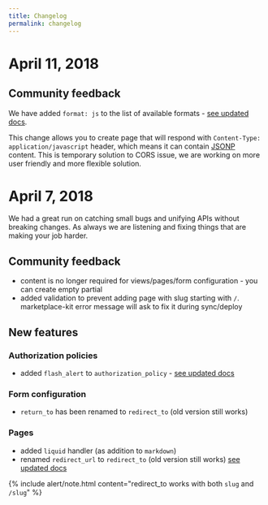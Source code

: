 ```yaml
---
title: Changelog
permalink: changelog
---
```


# April 11, 2018

## Community feedback

We have added `format: js` to the list of available formats - [see updated docs](/getting-started/pages/page).

This change allows you to create page that will respond with `Content-Type: application/javascript` header, which means it can contain [JSONP](https://www.sitepoint.com/jsonp-examples/) content.
This is temporary solution to CORS issue, we are working on more user friendly and more flexible solution.

# April 7, 2018

We had a great run on catching small bugs and unifying APIs without breaking changes.
As always we are listening and fixing things that are making your job harder.

## Community feedback

* content is no longer required for views/pages/form configuration - you can create empty partial
* added validation to prevent adding page with slug starting with `/`. marketplace-kit error message will ask to fix it during sync/deploy

## New features

### Authorization policies

* added `flash_alert` to `authorization_policy` - [see updated docs](/reference/authorization-policy/)

### Form configuration

* `return_to` has been renamed to `redirect_to` (old version still works)

### Pages

* added `liquid` handler (as addition to `markdown`)
* renamed `redirect_url` to `redirect_to` (old version still works) [see updated docs](/getting-started/pages/redirects)

{% include alert/note.html content="redirect_to works with both `slug` and `/slug`" %}
